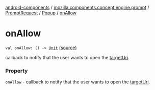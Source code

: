 [android-components](../../../index.md) / [mozilla.components.concept.engine.prompt](../../index.md) / [PromptRequest](../index.md) / [Popup](index.md) / [onAllow](./on-allow.md)

# onAllow

`val onAllow: () -> `[`Unit`](https://kotlinlang.org/api/latest/jvm/stdlib/kotlin/-unit/index.html) [(source)](https://github.com/mozilla-mobile/android-components/blob/master/components/concept/engine/src/main/java/mozilla/components/concept/engine/prompt/PromptRequest.kt#L173)

callback to notify that the user wants to open the [targetUri](target-uri.md).

### Property

`onAllow` - callback to notify that the user wants to open the [targetUri](target-uri.md).